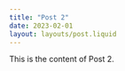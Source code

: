 ```yaml
---
title: "Post 2"
date: 2023-02-01
layout: layouts/post.liquid
---
```

This is the content of Post 2.
